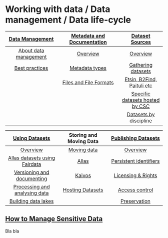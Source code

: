 # Working with data / Data management / Data life-cycle


| [Data Management](datamanagement.md) <img width=200/>	| [Metadata and Documentation](metadata-and-documentation.md) <img width=200/> | [Dataset Sources](sourcing-datasets.md) <img width=200/>	|
|:---------------:|:---------------:|:--------------:|
|[About data management](datamanagement.md)  |[Overview](metadata-and-documentation.md#header1) |[Overview](sourcing-datasets.md#header1) |
|[Best practices](datamanagement.md#header1)  |[Metadata types](metadata-and-documentation.md#header2)|[Gathering datasets](sourcing-datasets.md#header2) | 
|  |[Files and File Formats](metadata-and-documentation.md#header3) |[Etsin, B2Find, Paituli etc](sourcing-datasets.md#header3) |
|  |  |[Specific datasets hosted by CSC](sourcing-datasets.md#header4) |
|  |  |[Datasets by discipline](sourcing-datasets.md#header5) |

|[Using Datasets](using-datasets.md) <img width=200/>	| Storing and Moving Data <img width=200/> | [Publishing Datasets](publishing-datasets.md) <img width=200/> |
|:-----------------------:|:-----------------------:|:----------------------------------:|
|[Overview](using-datasets.md#header1) |[Moving data](../moving/scp.md)|[Overview](publishing-datasets.md#header1)  |
|[Allas datasets using Fairdata](using-datasets.md#header2)|[Allas](../Allas/index.md)|[Persistent identifiers](publishing-datasets.md#header2) | 
|[Versioning and documenting](using-datasets.md#header3) |[Kaivos](../kaivos/overview.md)|[Licensing & Rights](publishing-datasets.md#header3) |
|[Processing and analysing data](using-datasets.md#header4) |[Hosting Datasets](hosting-datasets-at-CSC.md)|[Access control](publishing-datasets.md#header4)  |
|[Building data lakes](using-datasets.md#header5)  |  |[Preservation](publishing-datasets.md#header5) |

## [How to Manage Sensitive Data](how-to-manage-sensitive-data.md)

Bla bla
